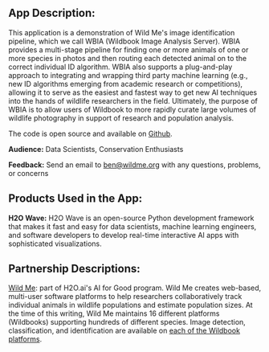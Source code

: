 ## App Description: 

This application is a demonstration of Wild Me's image identification pipeline, which we call WBIA (Wildbook Image Analysis Server). WBIA provides a multi-stage pipeline for finding one or more animals of one or more species in photos and then routing each detected animal on to the correct individual ID algorithm. WBIA also supports a plug-and-play approach to integrating and wrapping third party machine learning (e.g., new ID algorithms emerging from academic research or competitions), allowing it to serve as the easiest and fastest way to get new AI techniques into the hands of wildlife researchers in the field. Ultimately, the purpose of WBIA is to allow users of Wildbook to more rapidly curate large volumes of wildlife photography in support of research and population analysis.

The code is open source and available on [Github](https://github.com/WildMeOrg/sage-identification-pipeline).

**Audience:** Data Scientists, Conservation Enthusiasts

**Feedback:** Send an email to ben@wildme.org with any questions, problems, or concerns

## Products Used in the App: 

**H2O Wave:** H2O Wave is an open-source Python development framework that makes it fast and easy for data scientists, machine learning engineers, and software developers to develop real-time interactive AI apps with sophisticated visualizations.

## Partnership Descriptions: 
[Wild Me](https://www.wildme.org/#/): part of H2O.ai's AI for Good program. Wild Me creates web-based, multi-user software platforms to help researchers collaboratively track individual animals in wildlife populations and estimate population sizes. At the time of this writing, Wild Me maintains 16 different platforms (Wildbooks) supporting hundreds of different species. Image detection, classification, and identification are available on [each of the Wildbook platforms](https://www.wildme.org/#/platforms).
